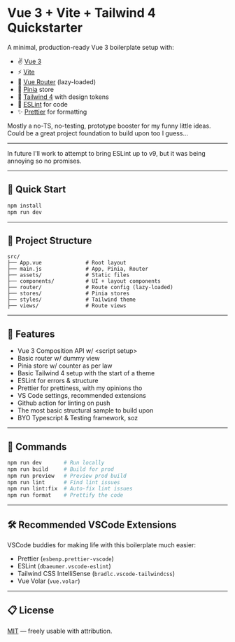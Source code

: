 # Vue 3 + Vite + Tailwind 4 Quickstarter

A minimal, production-ready Vue 3 boilerplate setup with:

- ✌️ [Vue 3](https://vuejs.org/)
- ⚡️ [Vite](https://vitejs.dev)
- 🧭 [Vue Router](https://router.vuejs.org) (lazy-loaded)
- 🧠 [Pinia](https://pinia.vuejs.org) store
- 🎨 [Tailwind 4](https://tailwindcss.com) with design tokens
- 🧹 [ESLint](https://eslint.org) for code
- ✨ [Prettier](https://prettier.io) for formatting

Mostly a no-TS, no-testing, prototype booster for my funny little ideas.  
Could be a great project foundation to build upon too I guess...

---

In future I'll work to attempt to bring ESLint up to v9, but it was being annoying so no promises.

---

## 🚀 Quick Start

```bash
npm install
npm run dev
```

---

## 📁 Project Structure

```
src/
├── App.vue              # Root layout
├── main.js              # App, Pinia, Router
├── assets/              # Static files
├── components/          # UI + layout components
├── router/              # Route config (lazy-loaded)
├── stores/              # Pinia stores
├── styles/              # Tailwind theme
├── views/               # Route views
```

---

## 🧠 Features

- Vue 3 Composition API w/ \<script setup\>
- Basic router w/ dummy view
- Pinia store w/ counter as per law
- Basic Tailwind 4 setup with the start of a theme
- ESLint for errors & structure
- Prettier for prettiness, with my opinions tho
- VS Code settings, recommended extensions
- Github action for linting on push
- The most basic structural sample to build upon
- BYO Typescript & Testing framework, soz

---

## 🧪 Commands

```bash
npm run dev       # Run locally
npm run build     # Build for prod
npm run preview   # Preview prod build
npm run lint      # Find lint issues
npm run lint:fix  # Auto-fix lint issues
npm run format    # Prettify the code
```

---

## 🛠 Recommended VSCode Extensions

VSCode buddies for making life with this boilerplate much easier:

- Prettier (`esbenp.prettier-vscode`)
- ESLint (`dbaeumer.vscode-eslint`)
- Tailwind CSS IntelliSense (`bradlc.vscode-tailwindcss`)
- Vue Volar (`vue.volar`)

---

## 📋 License

[MIT](./LICENSE) — freely usable with attribution.
